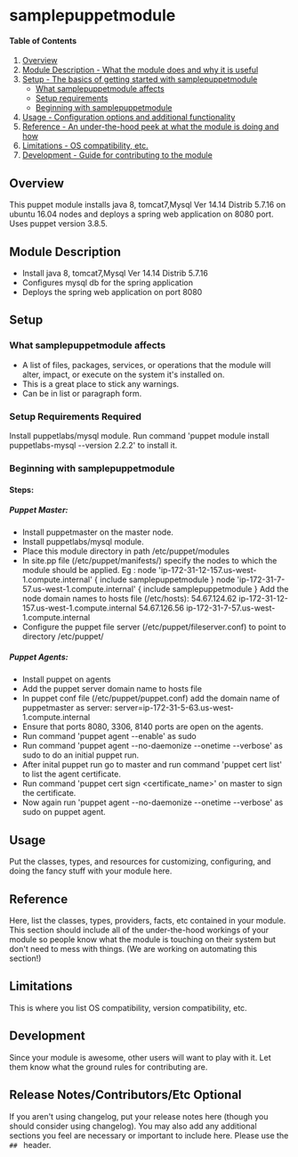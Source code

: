 # samplepuppetmodule

#### Table of Contents

1. [Overview](#overview)
2. [Module Description - What the module does and why it is useful](#module-description)
3. [Setup - The basics of getting started with samplepuppetmodule](#setup)
    * [What samplepuppetmodule affects](#what-samplepuppetmodule-affects)
    * [Setup requirements](#setup-requirements)
    * [Beginning with samplepuppetmodule](#beginning-with-samplepuppetmodule)
4. [Usage - Configuration options and additional functionality](#usage)
5. [Reference - An under-the-hood peek at what the module is doing and how](#reference)
5. [Limitations - OS compatibility, etc.](#limitations)
6. [Development - Guide for contributing to the module](#development)

## Overview
This puppet module installs java 8, tomcat7,Mysql Ver 14.14 Distrib 5.7.16 on ubuntu 16.04 nodes and deploys a spring web application on 8080 port. Uses puppet version 3.8.5.

## Module Description

* Install java 8, tomcat7,Mysql Ver 14.14 Distrib 5.7.16
* Configures mysql db for the spring application
* Deploys the spring web application on port 8080

## Setup

### What samplepuppetmodule affects

* A list of files, packages, services, or operations that the module will alter,
  impact, or execute on the system it's installed on.
* This is a great place to stick any warnings.
* Can be in list or paragraph form.

### Setup Requirements **Required**

Install puppetlabs/mysql module. Run command 'puppet module install puppetlabs-mysql --version 2.2.2' to install it.

### Beginning with samplepuppetmodule
#### Steps:
##### Puppet Master:
* Install puppetmaster on the master node.
* Install puppetlabs/mysql module.
* Place this module directory in path /etc/puppet/modules
* In site.pp file (/etc/puppet/manifests/) specify the nodes to which the module should be applied.
   Eg :
      node 'ip-172-31-12-157.us-west-1.compute.internal' {
        include samplepuppetmodule
      }
      node 'ip-172-31-7-57.us-west-1.compute.internal' {
        include samplepuppetmodule
      }
   Add the node domain names to hosts file (/etc/hosts):
   54.67.124.62 ip-172-31-12-157.us-west-1.compute.internal
   54.67.126.56 ip-172-31-7-57.us-west-1.compute.internal
* Configure the puppet file server (/etc/puppet/fileserver.conf) to point to directory /etc/puppet/

##### Puppet Agents:
* Install puppet on agents
* Add the puppet server domain name to hosts file
* In puppet conf file (/etc/puppet/puppet.conf) add the domain name of puppetmaster as server:
   server=ip-172-31-5-63.us-west-1.compute.internal
* Ensure that ports 8080, 3306, 8140 ports are open on the agents.
* Run command 'puppet agent --enable' as sudo
* Run command 'puppet agent --no-daemonize --onetime --verbose' as sudo to do an initial puppet run.
* After inital puppet run go to master and run command 'puppet cert list' to list the agent certificate.
* Run command 'puppet cert sign <certificate_name>' on master to sign the certificate.
* Now again run 'puppet agent --no-daemonize --onetime --verbose' as sudo on puppet agent.

## Usage

Put the classes, types, and resources for customizing, configuring, and doing
the fancy stuff with your module here.

## Reference

Here, list the classes, types, providers, facts, etc contained in your module.
This section should include all of the under-the-hood workings of your module so
people know what the module is touching on their system but don't need to mess
with things. (We are working on automating this section!)

## Limitations

This is where you list OS compatibility, version compatibility, etc.

## Development

Since your module is awesome, other users will want to play with it. Let them
know what the ground rules for contributing are.

## Release Notes/Contributors/Etc **Optional**

If you aren't using changelog, put your release notes here (though you should
consider using changelog). You may also add any additional sections you feel are
necessary or important to include here. Please use the `## ` header.
